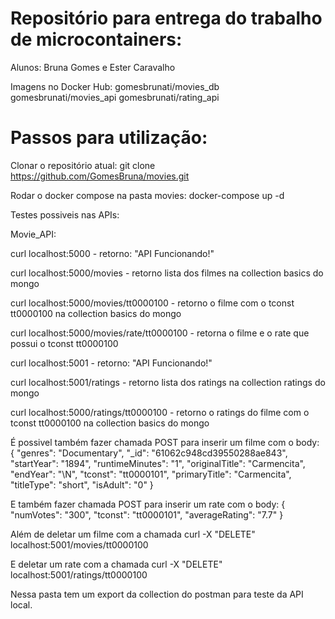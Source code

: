 # Repositório para entrega do trabalho de microcontainers:

Alunos: Bruna Gomes e Ester Caravalho

Imagens no Docker Hub:
gomesbrunati/movies_db
gomesbrunati/movies_api
gomesbrunati/rating_api

# Passos para utilização:
Clonar o repositório atual: git clone https://github.com/GomesBruna/movies.git

Rodar o docker compose na pasta movies: docker-compose up -d

Testes possiveis nas APIs:

Movie_API:

curl localhost:5000 - retorno: "API Funcionando!"

curl localhost:5000/movies - retorno lista dos filmes na collection basics do mongo

curl localhost:5000/movies/tt0000100 - retorno o filme com o tconst tt0000100 na collection basics do mongo

curl localhost:5000/movies/rate/tt0000100 - retorna o filme e o rate que possui o tconst tt0000100

curl localhost:5001 - retorno: "API Funcionando!"

curl localhost:5001/ratings - retorno lista dos ratings na collection ratings do mongo

curl localhost:5000/ratings/tt0000100 - retorno o ratings do filme com o tconst tt0000100 na collection basics do mongo

É possivel também fazer chamada POST para inserir um filme com o body:
{
        "genres": "Documentary",
        "_id": "61062c948cd39550288ae843",
        "startYear": "1894",
        "runtimeMinutes": "1",
        "originalTitle": "Carmencita",
        "endYear": "\\N",
        "tconst": "tt0000101",
        "primaryTitle": "Carmencita",
        "titleType": "short",
        "isAdult": "0"
}

E também fazer chamada POST para inserir um rate com o body:
{
        "numVotes": "300",
        "tconst": "tt0000101",
        "averageRating": "7.7"
}

Além de deletar um filme com a chamada curl -X "DELETE" localhost:5001/movies/tt0000100

E deletar um rate com a chamada curl -X "DELETE" localhost:5001/ratings/tt0000100

Nessa pasta tem um export da collection do postman para teste da API local.